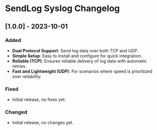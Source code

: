 # SendLog Syslog Changelog

## [1.0.0] - 2023-10-01
### Added
- **Dual Protocol Support**: Send log data over both TCP and UDP.
- **Simple Setup**: Easy to install and configure for quick integration.
- **Reliable (TCP)**: Ensures reliable delivery of log data with automatic retries.
- **Fast and Lightweight (UDP)**: For scenarios where speed is prioritized over reliability.

### Fixed
- Initial release, no fixes yet.

### Changed
- Initial release, no changes yet.